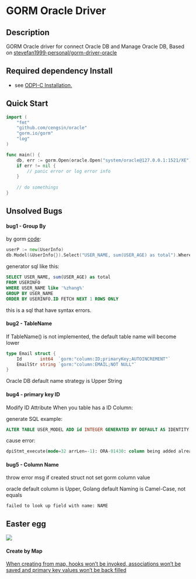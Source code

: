 # GORM Oracle Driver

## Description

GORM Oracle driver for connect Oracle DB and Manage Oracle DB, Based on [stevefan1999-personal/gorm-driver-oracle](https://github.com/stevefan1999-personal/gorm-driver-oracle)

## Required dependency Install

- see [ODPI-C Installation.](https://oracle.github.io/odpi/doc/installation.html)

## Quick Start

```go
import (
	"fmt"
	"github.com/cengsin/oracle"
	"gorm.io/gorm"
	"log"
)

func main() {
    db, err := gorm.Open(oracle.Open("system/oracle@127.0.0.1:1521/XE"), &gorm.Config{})
    if err != nil {
        // panic error or log error info
    } 
    
    // do somethings
}
```

## Unsolved Bugs

#### bug1 - Group By

by gorm [code](https://gorm.io/zh_CN/docs/query.html#Group-amp-Having): 

```go
userP := new(UserInfo)
db.Model(&UserInfo{}).Select("USER_NAME, sum(USER_AGE) as total").Where("USER_NAME like ?", "%zhang%").Group("USER_NAME").First(userP)
```

generator sql like this:

```sql
SELECT USER_NAME, sum(USER_AGE) as total
FROM USERINFO
WHERE USER_NAME like '%zhang%'
GROUP BY USER_NAME
ORDER BY USERINFO.ID FETCH NEXT 1 ROWS ONLY
```

this is a sql that have syntax errors. 

#### bug2 - TableName


If TableName() is not implemented, the default table name will become lower

```go
type Email struct {
	Id       int64  `gorm:"column:ID;primaryKey;AUTOINCREMENT"`
	EmailStr string `gorm:"column:EMAIL;NOT NULL"`
}
```

Oracle DB default name strategy is Upper String

#### bug4 - primary key ID

Modify ID Attribute When you table has a ID Column:

generate SQL example:

```sql
ALTER TABLE USER_MODEL ADD id INTEGER GENERATED BY DEFAULT AS IDENTITY
```

cause error:

```sql
dpiStmt_execute(mode=32 arrLen=-1): ORA-01430: column being added already exists in table
```

#### bug5 - Column Name 

throw error msg if created struct not set gorm column value  

oracle default column is Upper, Golang default Naming is Camel-Case, not equals

```log
failed to look up field with name: NAME
```

## Easter egg 

![](https://img.shields.io/badge/-Easter%20egg-orange)

#### Create by Map

[When creating from map, hooks won’t be invoked, associations won’t be saved and primary key values won’t be back filled](https://gorm.io/zh_CN/docs/create.html#Create-From-Map)


